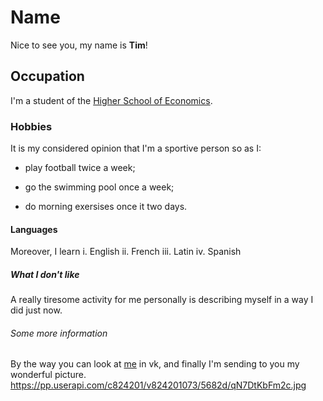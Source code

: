 # Name
Nice to see you, my name is **Tim**!
## Occupation 
I'm a student of the [Higher School of Economics](https://www.hse.ru/en/). 
### Hobbies
It is my considered opinion that I'm a sportive person so as I:
   - play football twice a week;
   + go the swimming pool once a week;
   - do morning exersises once it two days.
#### Languages   
Moreover, I learn
   i. English
   ii. French
   iii. Latin
   iv. Spanish
##### What I don't like 
A really tiresome activity for me personally is describing myself in a way I did just now.
###### Some more information 
By the way you can look at [me](https://vk.com/timonleonov) in vk, and finally I'm sending to you my wonderful picture.
https://pp.userapi.com/c824201/v824201073/5682d/qN7DtKbFm2c.jpg
